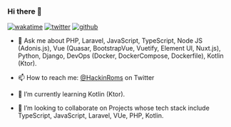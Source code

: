 ### Hi there 👋

[![wakatime](https://wakatime.com/badge/user/e60a09e7-d3f1-4d23-84af-58e31a522d4f.svg)](https://wakatime.com/@e60a09e7-d3f1-4d23-84af-58e31a522d4f)
[![twitter](https://img.shields.io/twitter/follow/hackinroms?label=followers&logo=twitter&color=%23007ec6&style=plastic)](https://twitter.com/HackinRoms)
[![github](https://img.shields.io/github/followers/jaymoh?logo=github&style=plastic)](https://github.com/jaymoh?tab=followers)

- 💬 Ask me about PHP, Laravel, JavaScript, TypeScript, Node JS (Adonis.js), Vue (Quasar, BootstrapVue, Vuetify, Element UI, Nuxt.js), Python, Django, DevOps (Docker, DockerCompose, Dockerfile), Kotlin (Ktor). 

- 📫 How to reach me: [@HackinRoms](https://twitter.com/HackinRoms) on Twitter
- 🌱 I’m currently learning Kotlin (Ktor).
- 👯 I’m looking to collaborate on Projects whose tech stack include TypeScript, JavaScript, Laravel, VUe, PHP, Kotlin.

<!--
**jaymoh/jaymoh** is a ✨ _special_ ✨ repository because its `README.md` (this file) appears on your GitHub profile.

Here are some ideas to get you started:

- 🔭 I’m currently working on ...
- 🌱 I’m currently learning ...
- 👯 I’m looking to collaborate on ...
- 🤔 I’m looking for help with ...
- 💬 Ask me about ...
- 📫 How to reach me: ...
- 😄 Pronouns: ...
- ⚡ Fun fact: ...
-->
